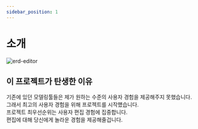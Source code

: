 ```yaml
---
sidebar_position: 1
---
```


# 소개

![erd-editor](/img/erd-editor-vscode.png)

## 이 프로젝트가 탄생한 이유

기존에 있던 모델링툴들은 제가 원하는 수준의 사용자 경험을 제공해주지 못했습니다.  
그래서 최고의 사용자 경험을 위해 프로젝트를 시작헀습니다.  
프로젝트 최우선순위는 사용자 편집 경험에 집중합니다.  
편집에 대해 당신에게 놀라운 경험을 제공해줄겁니다.
